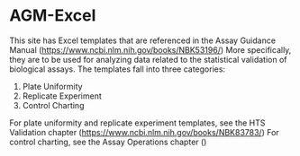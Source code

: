 # AGM-Excel
This site has Excel templates that are referenced in the Assay Guidance Manual (https://www.ncbi.nlm.nih.gov/books/NBK53196/)
More specifically, they are to be used for analyzing data related to the statistical
validation of biological assays. The templates fall into three categories:

1. Plate Uniformity
2. Replicate Experiment
3. Control Charting

For plate uniformity and replicate experiment templates, see the HTS Validation chapter (https://www.ncbi.nlm.nih.gov/books/NBK83783/)
For control charting, see the Assay Operations chapter ()
